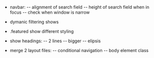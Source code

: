 - navbar:
-- alignment of search field
-- height of search field when in focus
-- check when window is narrow

- dymanic filtering shows

- .featured show different styling

- show headings:
-- 2 lines
-- bigger
-- elipsis

- merge 2 layout files:
-- conditional navigation
-- body element class


